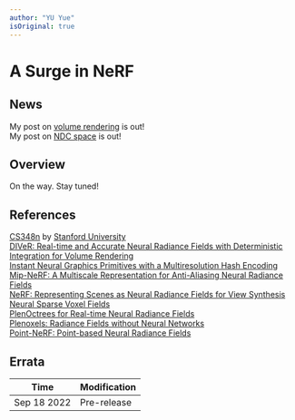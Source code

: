 ```yaml
---
author: "YU Yue"
isOriginal: true
---
```

# A Surge in NeRF

## News

My post on [volume rendering](./nerf_rendering.html) is out!<br>
My post on [NDC space](./nerf_ndc.html) is out!

## Overview

On the way. Stay tuned!

## References

[CS348n](http://graphics.stanford.edu/courses/cs348n-22-winter/) by [Stanford University](https://cs.stanford.edu/)<br>
[DIVeR: Real-time and Accurate Neural Radiance Fields with Deterministic Integration for Volume Rendering](https://arxiv.org/abs/2111.10427)<br>
[Instant Neural Graphics Primitives with a Multiresolution Hash Encoding](https://nvlabs.github.io/instant-ngp/assets/mueller2022instant.pdf)<br>
[Mip-NeRF: A Multiscale Representation for Anti-Aliasing Neural Radiance Fields](https://arxiv.org/abs/2103.13415)<br>
[NeRF: Representing Scenes as Neural Radiance Fields for View Synthesis](https://arxiv.org/abs/2003.08934)<br>
[Neural Sparse Voxel Fields](https://arxiv.org/abs/2007.11571)<br>
[PlenOctrees for Real-time Neural Radiance Fields](https://arxiv.org/abs/2103.14024)<br>
[Plenoxels: Radiance Fields without Neural Networks](https://arxiv.org/abs/2112.05131)<br>
[Point-NeRF: Point-based Neural Radiance Fields](https://arxiv.org/abs/2201.08845)

## Errata

| Time        | Modification    |
| ---         | ---             |
| Sep 18 2022 | Pre-release     |
